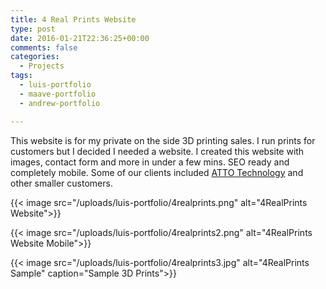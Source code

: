 ```yaml
---
title: 4 Real Prints Website
type: post
date: 2016-01-21T22:36:25+00:00
comments: false
categories:
  - Projects
tags:
  - luis-portfolio
  - maave-portfolio
  - andrew-portfolio

---
```


This website is for my private on the side 3D printing sales. I run prints for customers but I decided I needed a website. I created this website with images, contact form and more in under a few mins. SEO ready and completely mobile. Some of our clients included [ATTO Technology](https://atto.com) and other smaller customers.

<!--more-->

{{< image src="/uploads/luis-portfolio/4realprints.png" alt="4RealPrints Website">}}

{{< image src="/uploads/luis-portfolio/4realprints2.png" alt="4RealPrints Website Mobile">}}

{{< image src="/uploads/luis-portfolio/4realprints3.jpg" alt="4RealPrints Sample" caption="Sample 3D Prints">}}

